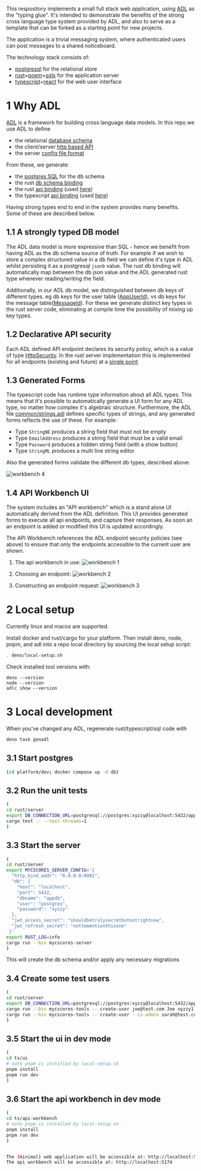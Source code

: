 This respository implements a small full stack web application, using [ADL] as the "typing glue". It's intended to
demonstrate the benefits of the strong cross language type system provided by ADL, and also to serve as a template
that can be forked as a starting point for new projects.

The application is a trivial messaging system, where authenticated users can post messages to a shared noticeboard.

The technology stack consists of:

- [postgresql] for the relational store
- [rust]+[poem]+[sqlx] for the application server
- [typescript]+[react] for the web user interface

[ADL]:https://github.com/adl-lang/adl
[postgresql]:https://www.postgresql.org/
[rust]:https://www.rust-lang.org/
[poem]:https://github.com/poem-web/poem
[sqlx]:https://github.com/launchbadge/sqlx
[typescript]:https://www.typescriptlang.org/
[react]:https://react.dev/

# 1 Why ADL

[ADL] is a framework for building cross language data models. In this repo we use ADL to define

* the relational [database schema](./adl/mycscores/db.adl)
* the client/server [http based API](./adl/mycscores/apis/ui.adl)
* the server [config file format](./adl/mycscores/config/server.adl)

From these, we generate:

* the [postgres SQL](./sql/adl-gen/adl-tables.latest.sql) for the db schema
* the rust [db schema binding](./rust/server/src/adl/db/schema.rs)
* the rust [api binding](./rust/server/src/adl/gen/mycscores/apis/ui.rs) (used [here](,/rust/server/src/server/routing.rs))
* the typescript [api binding](./ts/ui/src/adl-gen/mycscores/apis/ui.ts) (used [here](./ts/ui/src/service/index.ts))

Having strong types end to end in the system provides many benefits. Some of these are described below.

## 1.1 A strongly typed DB model

The ADL data model is more expressive than SQL - hence we benefit from having ADL as the db schema source of truth. For
example if we wish to store a complex structured value in a db field we can define it's type in ADL whilst persisting
it as a postgresql `jsonb` value. The rust db binding will automatically map between the db json value and the ADL generated
rust type whenever reading/writing the field.

Additionally, in our ADL db model, we distinguished between db keys of different types. eg db keys for the user
table ([AppUserId](./adl/mycscores/db.adl#L18)), vs db keys for the message
table([MessageId](./adl/mycscores/db.adl#L32)). For these we generate distinct key types
in the rust server code, eliminating at compile time the possibility of mixing up key types.


## 1.2 Declarative API security

Each ADL defined API endpoint declares its security policy, which is a value of type
[HttpSecurity](./adl/common/http.adl#L35). In the rust server implementation this is implemented
for all endpoints (existing and future) at a [single point](./rust/server/src/server/poem_adl_interop.rs#L181)

## 1.3 Generated Forms

The typescript code has runtime type information about all ADL types. This means that it's possible to automatically
generate a UI form for any ADL type, no matter how complex it's algebraic structure. Furthermore, the ADL file
[common/strings.adl](./adl/common/strings.adl) defines specific types of strings, and any generated forms reflects the
use of these. For example:

* Type `StringNE` produces a string field that must not be empty
* Type `EmailAddress` produces a string field that must be a valid email
* Type `Password` produces a hidden string field (with a show button)
* Type `StringML` produces a multi line string editor

Also the generated forms validate the different db types, described above: 

![workbench 4](docs/workbench-4.png)

## 1.4 API Workbench UI

The system includes an "API workbench" which is a stand alone UI automatically derived from the ADL definition. This
UI provides generated forms to execute all api endpoints, and capture their responses. As soon an an endpoint is added or modified
this UI is updated accordingly.

The API Workbench references the ADL endpoint security policies (see above) to ensure that only the endpoints accessible to the
current user are shown.

1) The api workbench in use:
![workbench 1](docs/workbench-1.png)

2) Choosing an endpoint:
![workbench 2](docs/workbench-2.png)

3) Constructing an endpoint request:
![workbench 3](docs/workbench-3.png)


# 2 Local setup

Currently linux and macos are supported.

Install docker and rust/cargo for your platform. Then install deno, node, pnpm, and adl into a repo
local directory by sourcing the local setup script:

```bash
. deno/local-setup.sh
```

Check installed tool versions with:

```
deno --version
node --version
adlc show --version 
```

# 3 Local development

When you've changed any ADL, regenerate rust/typescript/sql code with

```bash
deno task genadl
```

## 3.1 Start postgres


```bash
(cd platform/dev; docker compose up -d db)
```

## 3.2 Run the unit tests

```bash
(
cd rust/server
export DB_CONNECTION_URL=postgresql://postgres:xyzzy@localhost:5432/appdb
cargo test -- --test-threads=1
)
```

## 3.3 Start the server

```bash
(
cd rust/server
export MYCSCORES_SERVER_CONFIG='{
  "http_bind_addr": "0.0.0.0:8081",
  "db": {
    "host": "localhost",
    "port": 5432,
    "dbname": "appdb",
    "user": "postgres",
    "password": "xyzzy"
  },
  "jwt_access_secret": "shouldbetrulysecretbutnotrightnow",
  "jwt_refresh_secret": "nottomentionthisone"
 }'
export RUST_LOG=info
cargo run --bin mycscores-server
)
```

This will create the db schema and/or apply any necessary migrations

## 3.4 Create some test users

```bash
(
cd rust/server
export DB_CONNECTION_URL=postgresql://postgres:xyzzy@localhost:5432/appdb
cargo run --bin mycscores-tools -- create-user joe@test.com Joe xyzzy1
cargo run --bin mycscores-tools -- create-user --is-admin sarah@test.com Sarah abcdef
)
```

## 3.5 Start the ui in dev mode

```bash
(
cd ts/ui
# note pnpm is installed by local-setup.sh
pnpm install
pnpm run dev
)
```

## 3.6 Start the api workbench in dev mode
```bash
(
cd ts/api-workbench
# note pnpm is installed by local-setup.sh
pnpm install
pnpm run dev
)


The (minimal) web application will be accessible at: http://localhost:5173
The api workbench will be accessible at: http://localhost:5174
